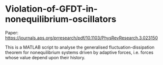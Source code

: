 # Violation-of-GFDT-in-nonequilibrium-oscillators
Paper: https://journals.aps.org/prresearch/pdf/10.1103/PhysRevResearch.3.023150


This is a MATLAB script to analyse the generalised fluctuation-dissipation theorem for nonequilibrium systems driven by adaptive forces, i.e. forces whose value depend upon their history. 
